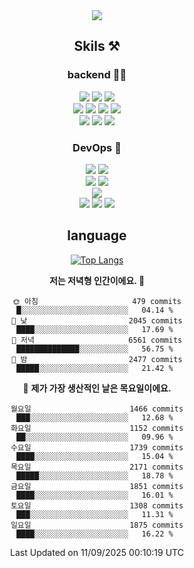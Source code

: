 <div align="center">

<a href="https://hhpluscertificateofcompletion.oopy.io/">
  <img src="https://static.spartacodingclub.kr/hanghae99/plus/completion/badge_black.svg" />
</a>

## Skils ⚒️

### backend 🧑‍💻
  
<img src="https://img.shields.io/badge/Java-FF6600?style=flat-square&logo=buymeacoffee&logoColor=white"/>
<img src="https://img.shields.io/badge/Go-0099FF?style=flat-square&logo=go&logoColor=white"/>
<img src="https://img.shields.io/badge/Kotlin-7F52FF?style=flat-square&logo=kotlin&logoColor=white"/>
  
  
<br />
  
<img src="https://img.shields.io/badge/Spring-339933?style=flat-square&logo=Spring&logoColor=white"/>
<img src="https://img.shields.io/badge/Spring Boot-339933?style=flat-square&logo=Spring Boot&logoColor=white"/>
<img src="https://img.shields.io/badge/Spring Security-339933?style=flat-square&logo=Spring Security&logoColor=white"/>
  
<img src="https://img.shields.io/badge/Spring Data JPA-339933?style=flat-square&logo=Hibernate&logoColor=white"/>

<br />
  
  <img src="https://img.shields.io/badge/mysql-0099FF?style=flat-square&logo=mysql&logoColor=white"/>
  <img src="https://img.shields.io/badge/mariadb-0099FF?style=flat-square&logo=mariadb&logoColor=white"/>
  <img src="https://img.shields.io/badge/mongoDB-47A248?style=flat-square&logo=mongodb&logoColor=white"/>
  
  
### DevOps 🚀
  
  <img src="https://img.shields.io/badge/docker-2496ED?style=flat-square&logo=docker&logoColor=white"/>
  <img src="https://img.shields.io/badge/kubernetes-326CE5?style=flat-square&logo=kubernetes&logoColor=white"/>
  
  <br />
  
  <img src="https://img.shields.io/badge/Github Actions-2088FF?style=flat-square&logo=githubactions&logoColor=white"/>
  <img src="https://img.shields.io/badge/Jenkins-D24939?style=flat-square&logo=jenkins&logoColor=white"/>
  
  
  <br />
  <img src="https://img.shields.io/badge/terraform-7B42BC?style=flat-square&logo=terraform&logoColor=white"/>
  
  <br />
  <img src="https://img.shields.io/badge/Amazon AWS-232F3E?style=flat-square&logo=Amazon AWS&logoColor=white"/>

  <img src="https://img.shields.io/badge/GCP-4285F4?style=flat-square&logo=googlecloud&logoColor=white"/>
  <img src="https://img.shields.io/badge/NCP-03C75A?style=flat-square&logo=naver&logoColor=white"/>
  
  
## language

[![Top Langs](https://github-readme-stats.vercel.app/api/top-langs/?username=zxcv9203&hide=html&exclude_repo=zxcv9203.github.io,golB&theme=grate-gatsby)](https://github.com/zxcv9203/github-readme-stats)
  
<!--START_SECTION:waka-->
**저는 저녁형 인간이에요. 🦉** 

```text
🌞 아침                     479 commits         █░░░░░░░░░░░░░░░░░░░░░░░░   04.14 % 
🌆 낮　                     2045 commits        ████░░░░░░░░░░░░░░░░░░░░░   17.69 % 
🌃 저녁                     6561 commits        ██████████████░░░░░░░░░░░   56.75 % 
🌙 밤　                     2477 commits        █████░░░░░░░░░░░░░░░░░░░░   21.42 % 
```
📅 **제가 가장 생산적인 날은 목요일이에요.** 

```text
월요일                      1466 commits        ███░░░░░░░░░░░░░░░░░░░░░░   12.68 % 
화요일                      1152 commits        ██░░░░░░░░░░░░░░░░░░░░░░░   09.96 % 
수요일                      1739 commits        ████░░░░░░░░░░░░░░░░░░░░░   15.04 % 
목요일                      2171 commits        █████░░░░░░░░░░░░░░░░░░░░   18.78 % 
금요일                      1851 commits        ████░░░░░░░░░░░░░░░░░░░░░   16.01 % 
토요일                      1308 commits        ███░░░░░░░░░░░░░░░░░░░░░░   11.31 % 
일요일                      1875 commits        ████░░░░░░░░░░░░░░░░░░░░░   16.22 % 
```



 Last Updated on 11/09/2025 00:10:19 UTC
<!--END_SECTION:waka-->
  
</div>

